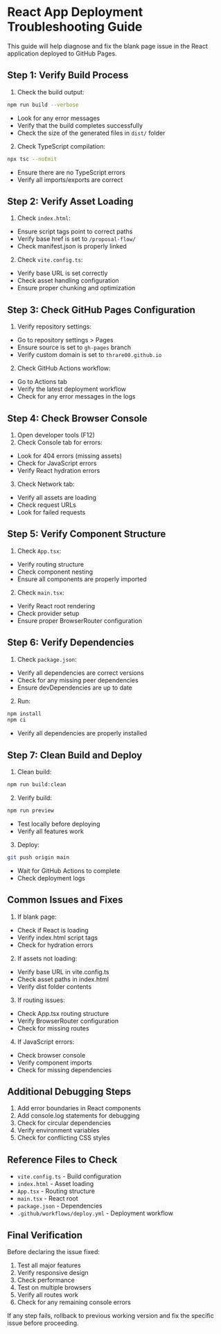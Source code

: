 # React App Deployment Troubleshooting Guide

This guide will help diagnose and fix the blank page issue in the React application deployed to GitHub Pages.

## Step 1: Verify Build Process

1. Check the build output:
```bash
npm run build --verbose
```
- Look for any error messages
- Verify that the build completes successfully
- Check the size of the generated files in `dist/` folder

2. Check TypeScript compilation:
```bash
npx tsc --noEmit
```
- Ensure there are no TypeScript errors
- Verify all imports/exports are correct

## Step 2: Verify Asset Loading

1. Check `index.html`:
- Ensure script tags point to correct paths
- Verify base href is set to `/proposal-flow/`
- Check manifest.json is properly linked

2. Check `vite.config.ts`:
- Verify base URL is set correctly
- Check asset handling configuration
- Ensure proper chunking and optimization

## Step 3: Check GitHub Pages Configuration

1. Verify repository settings:
- Go to repository settings > Pages
- Ensure source is set to `gh-pages` branch
- Verify custom domain is set to `thrare00.github.io`

2. Check GitHub Actions workflow:
- Go to Actions tab
- Verify the latest deployment workflow
- Check for any error messages in the logs

## Step 4: Check Browser Console

1. Open developer tools (F12)
2. Check Console tab for errors:
- Look for 404 errors (missing assets)
- Check for JavaScript errors
- Verify React hydration errors

3. Check Network tab:
- Verify all assets are loading
- Check request URLs
- Look for failed requests

## Step 5: Verify Component Structure

1. Check `App.tsx`:
- Verify routing structure
- Check component nesting
- Ensure all components are properly imported

2. Check `main.tsx`:
- Verify React root rendering
- Check provider setup
- Ensure proper BrowserRouter configuration

## Step 6: Verify Dependencies

1. Check `package.json`:
- Verify all dependencies are correct versions
- Check for any missing peer dependencies
- Ensure devDependencies are up to date

2. Run:
```bash
npm install
npm ci
```
- Verify all dependencies are properly installed

## Step 7: Clean Build and Deploy

1. Clean build:
```bash
npm run build:clean
```

2. Verify build:
```bash
npm run preview
```
- Test locally before deploying
- Verify all features work

3. Deploy:
```bash
git push origin main
```
- Wait for GitHub Actions to complete
- Check deployment logs

## Common Issues and Fixes

1. If blank page:
- Check if React is loading
- Verify index.html script tags
- Check for hydration errors

2. If assets not loading:
- Verify base URL in vite.config.ts
- Check asset paths in index.html
- Verify dist folder contents

3. If routing issues:
- Check App.tsx routing structure
- Verify BrowserRouter configuration
- Check for missing routes

4. If JavaScript errors:
- Check browser console
- Verify component imports
- Check for missing dependencies

## Additional Debugging Steps

1. Add error boundaries in React components
2. Add console.log statements for debugging
3. Check for circular dependencies
4. Verify environment variables
5. Check for conflicting CSS styles

## Reference Files to Check

- `vite.config.ts` - Build configuration
- `index.html` - Asset loading
- `App.tsx` - Routing structure
- `main.tsx` - React root
- `package.json` - Dependencies
- `.github/workflows/deploy.yml` - Deployment workflow

## Final Verification

Before declaring the issue fixed:
1. Test all major features
2. Verify responsive design
3. Check performance
4. Test on multiple browsers
5. Verify all routes work
6. Check for any remaining console errors

If any step fails, rollback to previous working version and fix the specific issue before proceeding.
